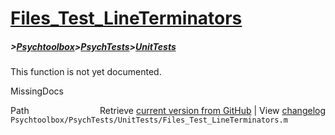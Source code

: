 # [Files_Test_LineTerminators](Files_Test_LineTerminators)
##### >[Psychtoolbox](Psychtoolbox)>[PsychTests](PsychTests)>[UnitTests](UnitTests)

This function is not yet documented.


 MissingDocs



<div class="code_header" style="text-align:right;">
  <span style="float:left;">Path&nbsp;&nbsp;</span> <span class="counter">Retrieve <a href=
  "https://raw.github.com/Psychtoolbox-3/Psychtoolbox-3/beta/Psychtoolbox/PsychTests/UnitTests/Files_Test_LineTerminators.m">current version from GitHub</a> | View <a href=
  "https://github.com/Psychtoolbox-3/Psychtoolbox-3/commits/beta/Psychtoolbox/PsychTests/UnitTests/Files_Test_LineTerminators.m">changelog</a></span>
</div>
<div class="code">
  <code>Psychtoolbox/PsychTests/UnitTests/Files_Test_LineTerminators.m</code>
</div>

